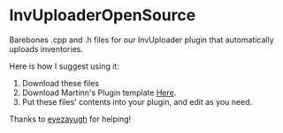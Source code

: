 # InvUploaderOpenSource
Barebones .cpp and .h files for our InvUploader plugin that automatically uploads inventories. 

Here is how I suggest using it:
1. Download these files
2. Download Martinn's Plugin template [Here](https://github.com/Martinii89/BakkesmodPluginTemplate).
3. Put these files' contents into your plugin, and edit as you need.

Thanks to [eyezayugh](https://github.com/eyezayugh-rl) for helping! 
